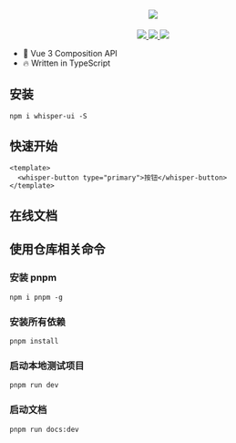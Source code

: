 <h1 align="center">
    <img src="http://120.48.30.252:3000/pic/logo.png">
</h1>
<p align="center">
    <a href="#">
        <img src="https://img.shields.io/github/package-json/v/guantaocc/whisper-ui">
    </a>
    <a href="#">
        <img src="https://img.shields.io/github/stars/guantaocc/whisper-ui">
    </a>
    <a href="#">
        <img src="https://img.shields.io/github/license/guantaocc/whisper-ui">
    </a>
</p>

- 💪 Vue 3 Composition API
- 🔥 Written in TypeScript

## 安装

```
npm i whisper-ui -S
```

## 快速开始

```vue
<template>
  <whisper-button type="primary">按钮</whisper-button>
</template>
```

## 在线文档

## 使用仓库相关命令

### 安装 pnpm

```
npm i pnpm -g
```

### 安装所有依赖

```
pnpm install
```

### 启动本地测试项目

```
pnpm run dev
```

### 启动文档

```
pnpm run docs:dev
```
